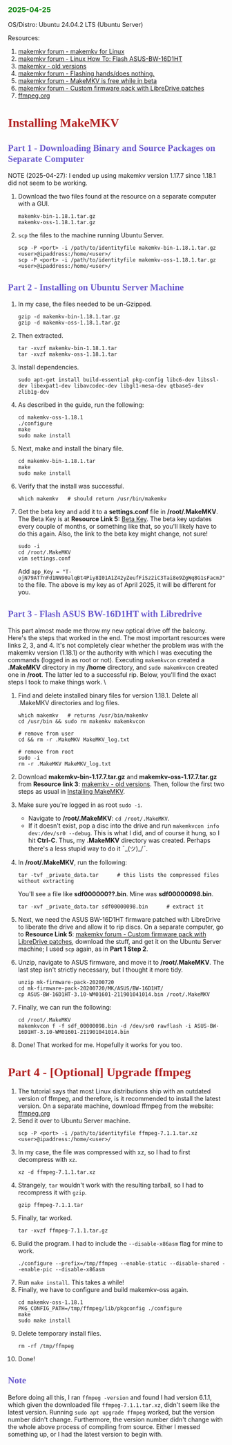 <style>
    h1 {
        color: firebrick;
        font-family: 'Marker Felt', fantasy;
    }

    h2 {
        color: slateblue;
        font-family: 'Marker Felt', fantasy;
    }
</style>

<h3 style="color:green">2025-04-25</h3>

OS/Distro: Ubuntu 24.04.2 LTS (Ubuntu Server)

Resources:
1. [makemkv forum - makemkv for Linux](https://forum.makemkv.com/forum/viewtopic.php?f=3&t=224)
2. [makemkv forum - Linux How To: Flash ASUS-BW-16D1HT](https://forum.makemkv.com/forum/viewtopic.php?t=22573)
3. [makemkv - old versions](https://www.makemkv.com/download/old/)
4. [makemkv forum - Flashing hands/does nothing.](https://forum.makemkv.com/forum/viewtopic.php?t=35901)
5. [makemkv forum - MakeMKV is free while in beta](https://forum.makemkv.com/forum/viewtopic.php?t=1053)
6. [makemkv forum - Custom firmware pack with LibreDrive patches](https://forum.makemkv.com/forum/viewtopic.php?f=19&t=19113#p71880)
7. [ffmpeg.org](https://ffmpeg.org/download.html)

# Installing MakeMKV
## Part 1 - Downloading Binary and Source Packages on Separate Computer
NOTE (2025-04-27): I ended up using makemkv version 1.17.7 since 1.18.1 did not seem to be working.
1. Download the two files found at the resource on a separate computer with a GUI.
    ```
    makemkv-bin-1.18.1.tar.gz
    makemkv-oss-1.18.1.tar.gz
    ```
2. `scp` the files to the machine running Ubuntu Server.
    ```
    scp -P <port> -i /path/to/identityfile makemkv-bin-1.18.1.tar.gz <user>@ipaddress:/home/<user>/
    scp -P <port> -i /path/to/identityfile makemkv-oss-1.18.1.tar.gz <user>@ipaddress:/home/<user>/
    ```
## Part 2 - Installing on Ubuntu Server Machine
1. In my case, the files needed to be un-Gzipped.
    ```
    gzip -d makemkv-bin-1.18.1.tar.gz
    gzip -d makemkv-oss-1.18.1.tar.gz
    ```
2. Then extracted.
    ```
    tar -xvzf makemkv-bin-1.18.1.tar
    tar -xvzf makemkv-oss-1.18.1.tar
    ```
3. Install dependencies.
    ```
    sudo apt-get install build-essential pkg-config libc6-dev libssl-dev libexpat1-dev libavcodec-dev libgl1-mesa-dev qtbase5-dev zlib1g-dev
    ```
4. As described in the guide, run the following:
    ```
    cd makemkv-oss-1.18.1
    ./configure
    make
    sudo make install
    ```
5. Next, make and install the binary file.
    ```
    cd makemkv-bin-1.18.1.tar
    make
    sudo make install
    ```
6. Verify that the install was successful.
    ```
    which makemkv   # should return /usr/bin/makemkv
    ```
7. Get the beta key and add it to a **settings.conf** file in **/root/.MakeMKV**. The Beta Key is at **Resource Link 5:** [Beta Key](https://forum.makemkv.com/forum/viewtopic.php?t=1053). The beta key updates every couple of months, or something like that, so you'll likely have to do this again. Also, the link to the beta key might change, not sure!
    ```
    sudo -i
    cd /root/.MakeMKV
    vim settings.conf
    ```
    Add `app_Key = "T-ojN79AT7nFd1NN90alqBt4Piy8I01A1Z42yZeufFiSz2iC3Tai8e9ZgWq8G1sFacmJ"` to the file. The above is my key as of April 2025, it will be different for you.

## Part 3 - Flash ASUS BW-16D1HT with Libredrive
This part almost made me throw my new optical drive off the balcony. Here's the steps that worked in the end. The most important resources were links 2, 3, and 4. It's not completely clear whether the problem was with the makemkv version (1.18.1) or the authority with which I was executing the commands (logged in as root or not). Executing `makemkvcon` created a **.MakeMKV** directory in my **/home** directory, and `sudo makemkvcon` created one in **/root**. The latter led to a successful rip. Below, you'll find the exact steps I took to make things work. \
1. Find and delete installed binary files for version 1.18.1. Delete all .MakeMKV directories and log files.
    ```
    which makemkv   # returns /usr/bin/makemkv
    cd /usr/bin && sudo rm makemkv makemkvcon

    # remove from user
    cd && rm -r .MakeMKV MakeMKV_log.txt

    # remove from root
    sudo -i
    rm -r .MakeMKV MakeMKV_log.txt
    ```
2. Download **makemkv-bin-1.17.7.tar.gz** and **makemkv-oss-1.17.7.tar.gz** from **Resource link 3**: [makemkv - old versions](https://www.makemkv.com/download/old/). Then, follow the first two steps as usual in [Installing MakeMKV](#installing-makemkv).
3. Make sure you're logged in as root `sudo -i`.
    - Navigate to **/root/.MakeMKV**: `cd /root/.MakeMKV`.
    - If it doesn't exist, pop a disc into the drive and run `makemkvcon info dev:/dev/sr0 --debug`. This is what I did, and of course it hung, so I hit **Ctrl-C**. Thus, my **.MakeMKV** directory was created. Perhaps there's a less stupid way to do it ¯\_(ツ)_/¯.
4. In **/root/.MakeMKV**, run the following:
    ```
    tar -tvf _private_data.tar      # this lists the compressed files without extracting
    ```
    You'll see a file like **sdf000000??.bin**. Mine was **sdf00000098.bin**.
    ```
    tar -xvf _private_data.tar sdf00000098.bin      # extract it
    ```
5. Next, we need the ASUS BW-16D1HT firmware patched with LibreDrive to liberate the drive and allow it to rip discs. On a separate computer, go to **Resource Link 5**: [makemkv forum - Custom firmware pack with LibreDrive patches](https://forum.makemkv.com/forum/viewtopic.php?f=19&t=19113#p71880), download the stuff, and get it on the Ubuntu Server machine; I used `scp` again, as in **Part 1 Step 2**.

6. Unzip, navigate to ASUS firmware, and move it to **/root/.MakeMKV**. The last step isn't strictly necessary, but I thought it more tidy.
    ```
    unzip mk-firmware-pack-20200720
    cd mk-firmware-pack-20200720/MK/ASUS/BW-16D1HT/
    cp ASUS-BW-16D1HT-3.10-WM01601-211901041014.bin /root/.MakeMKV
    ```
7. Finally, we can run the following:
    ```
    cd /root/.MakeMKV
    makemkvcon f -f sdf_00000098.bin -d /dev/sr0 rawflash -i ASUS-BW-16D1HT-3.10-WM01601-211901041014.bin
    ```
8. Done! That worked for me. Hopefully it works for you too.


# Part 4 - [Optional] Upgrade ffmpeg
1. The tutorial says that most Linux distributions ship with an outdated version of ffmpeg, and therefore, is it recommended to install the latest version. On a separate machine, download ffmpeg from the website: [ffmpeg.org](https://ffmpeg.org/download.html)
2. Send it over to Ubuntu Server machine.
    ```
    scp -P <port> -i /path/to/identityfile ffmpeg-7.1.1.tar.xz <user>@ipaddress:/home/<user>/
    ```
3. In my case, the file was compressed with xz, so I had to first decompress with `xz`.
    ```
    xz -d ffmpeg-7.1.1.tar.xz
    ```
4. Strangely, `tar` wouldn't work with the resulting tarball, so I had to recompress it with `gzip`.
    ```
    gzip ffmpeg-7.1.1.tar
    ```
5. Finally, tar worked.
    ```
    tar -xvzf ffmpeg-7.1.1.tar.gz
    ```
6. Build the program. I had to include the `--disable-x86asm` flag for mine to work.
    ```
    ./configure --prefix=/tmp/ffmpeg --enable-static --disable-shared --enable-pic --disable-x86asm
    ```
7. Run `make install`. This takes a while!
8. Finally, we have to configure and build makemkv-oss again.
    ```
    cd makemkv-oss-1.18.1
    PKG_CONFIG_PATH=/tmp/ffmpeg/lib/pkgconfig ./configure
    make
    sudo make install
    ```
9. Delete temporary install files.
    ```
    rm -rf /tmp/ffmpeg
    ```
10. Done!

## Note
Before doing all this, I ran `ffmpeg -version` and found I had version 6.1.1, which given the downloaded file `ffmpeg-7.1.1.tar.xz`, didn't seem like the latest version. Running `sudo apt upgrade ffmpeg` worked, but the version number didn't change. Furthermore, the version number didn't change with the whole above process of compiling from source. Either I messed something up, or I had the latest version to begin with.
